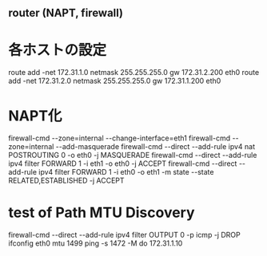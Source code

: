 ## router (NAPT, firewall)

# 各ホストの設定
route add -net 172.31.1.0 netmask 255.255.255.0 gw 172.31.2.200 eth0
route add -net 172.31.2.0 netmask 255.255.255.0 gw 172.31.1.200 eth0

# NAPT化
firewall-cmd --zone=internal --change-interface=eth1
firewall-cmd --zone=internal --add-masquerade
firewall-cmd --direct --add-rule ipv4 nat POSTROUTING 0 -o eth0 -j MASQUERADE
firewall-cmd --direct --add-rule ipv4 filter FORWARD 1 -i eth1 -o eth0 -j ACCEPT
firewall-cmd --direct --add-rule ipv4 filter FORWARD 1 -i eth0 -o eth1 -m state --state RELATED,ESTABLISHED -j ACCEPT

# test of Path MTU Discovery
firewall-cmd --direct --add-rule ipv4 filter OUTPUT 0 -p icmp -j DROP
ifconfig eth0 mtu 1499
ping -s 1472 -M do 172.31.1.10
